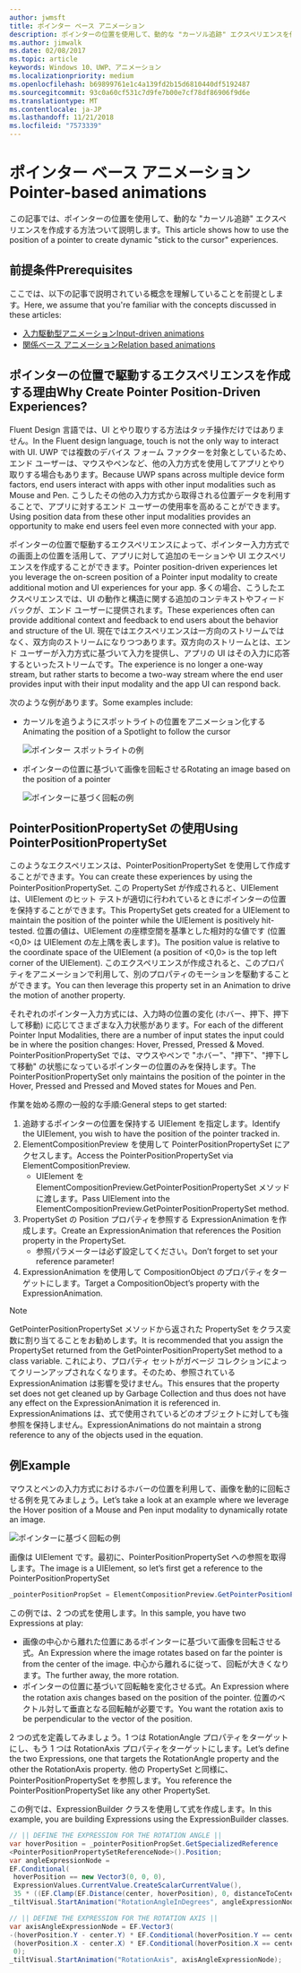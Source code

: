 ```yaml
---
author: jwmsft
title: ポインター ベース アニメーション
description: ポインターの位置を使用して、動的な "カーソル追跡" エクスペリエンスを作成する方法ついて説明します。
ms.author: jimwalk
ms.date: 02/08/2017
ms.topic: article
keywords: Windows 10、UWP、アニメーション
ms.localizationpriority: medium
ms.openlocfilehash: b69899761e1c4a139fd2b15d6810440df5192487
ms.sourcegitcommit: 93c0a60cf531c7d9fe7b00e7cf78df86906f9d6e
ms.translationtype: MT
ms.contentlocale: ja-JP
ms.lasthandoff: 11/21/2018
ms.locfileid: "7573339"
---
```

# <a name="pointer-based-animations"></a><span data-ttu-id="3e006-104">ポインター ベース アニメーション</span><span class="sxs-lookup"><span data-stu-id="3e006-104">Pointer-based animations</span></span>

<span data-ttu-id="3e006-105">この記事では、ポインターの位置を使用して、動的な "カーソル追跡" エクスペリエンスを作成する方法ついて説明します。</span><span class="sxs-lookup"><span data-stu-id="3e006-105">This article shows how to use the position of a pointer to create dynamic "stick to the cursor" experiences.</span></span>

## <a name="prerequisites"></a><span data-ttu-id="3e006-106">前提条件</span><span class="sxs-lookup"><span data-stu-id="3e006-106">Prerequisites</span></span>

<span data-ttu-id="3e006-107">ここでは、以下の記事で説明されている概念を理解していることを前提とします。</span><span class="sxs-lookup"><span data-stu-id="3e006-107">Here, we assume that you're familiar with the concepts discussed in these articles:</span></span>

- [<span data-ttu-id="3e006-108">入力駆動型アニメーション</span><span class="sxs-lookup"><span data-stu-id="3e006-108">Input-driven animations</span></span>](input-driven-animations.md)
- [<span data-ttu-id="3e006-109">関係ベース アニメーション</span><span class="sxs-lookup"><span data-stu-id="3e006-109">Relation based animations</span></span>](relation-animations.md)

## <a name="why-create-pointer-position-driven-experiences"></a><span data-ttu-id="3e006-110">ポインターの位置で駆動するエクスペリエンスを作成する理由</span><span class="sxs-lookup"><span data-stu-id="3e006-110">Why Create Pointer Position-Driven Experiences?</span></span>

<span data-ttu-id="3e006-111">Fluent Design 言語では、UI とやり取りする方法はタッチ操作だけではありません。</span><span class="sxs-lookup"><span data-stu-id="3e006-111">In the Fluent design language, touch is not the only way to interact with UI.</span></span> <span data-ttu-id="3e006-112">UWP では複数のデバイス フォーム ファクターを対象としているため、エンド ユーザーは、マウスやペンなど、他の入力方式を使用してアプリとやり取りする場合もあります。</span><span class="sxs-lookup"><span data-stu-id="3e006-112">Because UWP spans across multiple device form factors, end users interact with apps with other input modalities such as Mouse and Pen.</span></span> <span data-ttu-id="3e006-113">こうしたその他の入力方式から取得される位置データを利用することで、アプリに対するエンド ユーザーの使用率を高めることができます。</span><span class="sxs-lookup"><span data-stu-id="3e006-113">Using position data from these other input modalities provides an opportunity to make end users feel even more connected with your app.</span></span>

<span data-ttu-id="3e006-114">ポインターの位置で駆動するエクスペリエンスによって、ポインター入力方式での画面上の位置を活用して、アプリに対して追加のモーションや UI エクスペリエンスを作成することができます。</span><span class="sxs-lookup"><span data-stu-id="3e006-114">Pointer position-driven experiences let you leverage the on-screen position of a Pointer input modality to create additional motion and UI experiences for your app.</span></span> <span data-ttu-id="3e006-115">多くの場合、こうしたエクスペリエンスでは、UI の動作と構造に関する追加のコンテキストやフィードバックが、エンド ユーザーに提供されます。</span><span class="sxs-lookup"><span data-stu-id="3e006-115">These experiences often can provide additional context and feedback to end users about the behavior and structure of the UI.</span></span> <span data-ttu-id="3e006-116">現在ではエクスペリエンスは一方向のストリームではなく、双方向のストリームになりつつあります。双方向のストリームとは、エンド ユーザーが入力方式に基づいて入力を提供し、アプリの UI はその入力に応答するといったストリームです。</span><span class="sxs-lookup"><span data-stu-id="3e006-116">The experience is no longer a one-way stream, but rather starts to become a two-way stream where the end user provides input with their input modality and the app UI can respond back.</span></span>

<span data-ttu-id="3e006-117">次のような例があります。</span><span class="sxs-lookup"><span data-stu-id="3e006-117">Some examples include:</span></span>

- <span data-ttu-id="3e006-118">カーソルを追うようにスポットライトの位置をアニメーション化する</span><span class="sxs-lookup"><span data-stu-id="3e006-118">Animating the position of a Spotlight to follow the cursor</span></span>

    ![ポインター スポットライトの例](images/animation/spotlight-reveal.gif)

- <span data-ttu-id="3e006-120">ポインターの位置に基づいて画像を回転させる</span><span class="sxs-lookup"><span data-stu-id="3e006-120">Rotating an image based on the position of a pointer</span></span>

    ![ポインターに基づく回転の例](images/animation/pointer-rotate.gif)

## <a name="using-pointerpositionpropertyset"></a><span data-ttu-id="3e006-122">PointerPositionPropertySet の使用</span><span class="sxs-lookup"><span data-stu-id="3e006-122">Using PointerPositionPropertySet</span></span>

<span data-ttu-id="3e006-123">このようなエクスペリエンスは、PointerPositionPropertySet を使用して作成することができます。</span><span class="sxs-lookup"><span data-stu-id="3e006-123">You can create these experiences by using the PointerPositionPropertySet.</span></span> <span data-ttu-id="3e006-124">この PropertySet が作成されると、UIElement は、UIElement のヒット テストが適切に行われているときにポインターの位置を保持することができます。</span><span class="sxs-lookup"><span data-stu-id="3e006-124">This PropertySet gets created for a UIElement to maintain the position of the pointer while the UIElement is positively hit-tested.</span></span> <span data-ttu-id="3e006-125">位置の値は、UIElement の座標空間を基準とした相対的な値です (位置 <0,0> は UIElement の左上隅を表します)。</span><span class="sxs-lookup"><span data-stu-id="3e006-125">The position value is relative to the coordinate space of the UIElement (a position of <0,0> is the top left corner of the UIElement).</span></span> <span data-ttu-id="3e006-126">このエクスペリエンスが作成されると、このプロパティをアニメーションで利用して、別のプロパティのモーションを駆動することができます。</span><span class="sxs-lookup"><span data-stu-id="3e006-126">You can then leverage this property set in an Animation to drive the motion of another property.</span></span>

<span data-ttu-id="3e006-127">それぞれのポインター入力方式には、入力時の位置の変化 (ホバー、押下、押下して移動) に応じてさまざまな入力状態があります。</span><span class="sxs-lookup"><span data-stu-id="3e006-127">For each of the different Pointer Input Modalities, there are a number of input states the input could be in where the position changes: Hover, Pressed, Pressed & Moved.</span></span> <span data-ttu-id="3e006-128">PointerPositionPropertySet では、マウスやペンで "ホバー"、"押下"、"押下して移動" の状態になっているポインターの位置のみを保持します。</span><span class="sxs-lookup"><span data-stu-id="3e006-128">The PointerPositionPropertySet only maintains the position of the pointer in the Hover, Pressed and Pressed and Moved states for Moues and Pen.</span></span>

<span data-ttu-id="3e006-129">作業を始める際の一般的な手順:</span><span class="sxs-lookup"><span data-stu-id="3e006-129">General steps to get started:</span></span>

1. <span data-ttu-id="3e006-130">追跡するポインターの位置を保持する UIElement を指定します。</span><span class="sxs-lookup"><span data-stu-id="3e006-130">Identify the UIElement, you wish to have the position of the pointer tracked in.</span></span>
1. <span data-ttu-id="3e006-131">ElementCompositionPreview を使用して PointerPositionPropertySet にアクセスします。</span><span class="sxs-lookup"><span data-stu-id="3e006-131">Access the PointerPositionPropertySet via ElementCompositionPreview.</span></span>
    - <span data-ttu-id="3e006-132">UIElement を ElementCompositionPreview.GetPointerPositionPropertySet メソッドに渡します。</span><span class="sxs-lookup"><span data-stu-id="3e006-132">Pass UIElement into the ElementCompositionPreview.GetPointerPositionPropertySet method.</span></span>
1. <span data-ttu-id="3e006-133">PropertySet の Position プロパティを参照する ExpressionAnimation を作成します。</span><span class="sxs-lookup"><span data-stu-id="3e006-133">Create an ExpressionAnimation that references the Position property in the PropertySet.</span></span>
    - <span data-ttu-id="3e006-134">参照パラメーターは必ず設定してください。</span><span class="sxs-lookup"><span data-stu-id="3e006-134">Don’t forget to set your reference parameter!</span></span>
1. <span data-ttu-id="3e006-135">ExpressionAnimation を使用して CompositionObject のプロパティをターゲットにします。</span><span class="sxs-lookup"><span data-stu-id="3e006-135">Target a CompositionObject’s property with the ExpressionAnimation.</span></span>

> [!NOTE]
> <span data-ttu-id="3e006-136">GetPointerPositionPropertySet メソッドから返された PropertySet をクラス変数に割り当てることをお勧めします。</span><span class="sxs-lookup"><span data-stu-id="3e006-136">It is recommended that you assign the PropertySet returned from the GetPointerPositionPropertySet method to a class variable.</span></span> <span data-ttu-id="3e006-137">これにより、プロパティ セットがガベージ コレクションによってクリーンアップされなくなります。そのため、参照されている ExpressionAnimation は影響を受けません。</span><span class="sxs-lookup"><span data-stu-id="3e006-137">This ensures that the property set does not get cleaned up by Garbage Collection and thus does not have any effect on the ExpressionAnimation it is referenced in.</span></span> <span data-ttu-id="3e006-138">ExpressionAnimations は、式で使用されているどのオブジェクトに対しても強参照を保持しません。</span><span class="sxs-lookup"><span data-stu-id="3e006-138">ExpressionAnimations do not maintain a strong reference to any of the objects used in the equation.</span></span>

## <a name="example"></a><span data-ttu-id="3e006-139">例</span><span class="sxs-lookup"><span data-stu-id="3e006-139">Example</span></span>

<span data-ttu-id="3e006-140">マウスとペンの入力方式におけるホバーの位置を利用して、画像を動的に回転させる例を見てみましょう。</span><span class="sxs-lookup"><span data-stu-id="3e006-140">Let’s take a look at an example where we leverage the Hover position of a Mouse and Pen input modality to dynamically rotate an image.</span></span>

![ポインターに基づく回転の例](images/animation/pointer-rotate.gif)

<span data-ttu-id="3e006-142">画像は UIElement です。最初に、PointerPositionPropertySet への参照を取得します。</span><span class="sxs-lookup"><span data-stu-id="3e006-142">The image is a UIElement, so let’s first get a reference to the PointerPositionPropertySet</span></span>

```csharp
_pointerPositionPropSet = ElementCompositionPreview.GetPointerPositionPropertySet(UIElement element);
```

<span data-ttu-id="3e006-143">この例では、2 つの式を使用します。</span><span class="sxs-lookup"><span data-stu-id="3e006-143">In this sample, you have two Expressions at play:</span></span>

- <span data-ttu-id="3e006-144">画像の中心から離れた位置にあるポインターに基づいて画像を回転させる式。</span><span class="sxs-lookup"><span data-stu-id="3e006-144">An Expression where the image rotates based on far the pointer is from the center of the image.</span></span> <span data-ttu-id="3e006-145">中心から離れるに従って、回転が大きくなります。</span><span class="sxs-lookup"><span data-stu-id="3e006-145">The further away, the more rotation.</span></span>
- <span data-ttu-id="3e006-146">ポインターの位置に基づいて回転軸を変化させる式。</span><span class="sxs-lookup"><span data-stu-id="3e006-146">An Expression where the rotation axis changes based on the position of the pointer.</span></span> <span data-ttu-id="3e006-147">位置のベクトル対して垂直となる回転軸が必要です。</span><span class="sxs-lookup"><span data-stu-id="3e006-147">You want the rotation axis to be perpendicular to the vector of the position.</span></span>

<span data-ttu-id="3e006-148">2 つの式を定義してみましょう。1 つは RotationAngle プロパティをターゲットにし、もう 1 つは RotationAxis プロパティをターゲットにします。</span><span class="sxs-lookup"><span data-stu-id="3e006-148">Let’s define the two Expressions, one that targets the RotationAngle property and the other the RotationAxis property.</span></span> <span data-ttu-id="3e006-149">他の PropertySet と同様に、PointerPositionPropertySet を参照します。</span><span class="sxs-lookup"><span data-stu-id="3e006-149">You reference the PointerPositionPropertySet like any other PropertySet.</span></span>

<span data-ttu-id="3e006-150">この例では、ExpressionBuilder クラスを使用して式を作成します。</span><span class="sxs-lookup"><span data-stu-id="3e006-150">In this example, you are building Expressions using the ExpressionBuilder classes.</span></span>

```csharp
// || DEFINE THE EXPRESSION FOR THE ROTATION ANGLE ||
var hoverPosition = _pointerPositionPropSet.GetSpecializedReference
<PointerPositionPropertySetReferenceNode>().Position;
var angleExpressionNode =
EF.Conditional(
 hoverPosition == new Vector3(0, 0, 0),
 ExpressionValues.CurrentValue.CreateScalarCurrentValue(),
 35 * ((EF.Clamp(EF.Distance(center, hoverPosition), 0, distanceToCenter) % distanceToCenter) / distanceToCenter));
_tiltVisual.StartAnimation("RotationAngleInDegrees", angleExpressionNode);

// || DEFINE THE EXPRESSION FOR THE ROTATION AXIS ||
var axisAngleExpressionNode = EF.Vector3(
-(hoverPosition.Y - center.Y) * EF.Conditional(hoverPosition.Y == center.Y, 0, 1),
 (hoverPosition.X - center.X) * EF.Conditional(hoverPosition.X == center.X, 0, 1),
 0);
_tiltVisual.StartAnimation("RotationAxis", axisAngleExpressionNode);
```